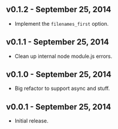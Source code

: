 ## v0.1.2 - September 25, 2014

* Implement the `filenames_first` option.

## v0.1.1 - September 25, 2014

* Clean up internal node module.js errors.

## v0.1.0 - September 25, 2014

* Big refactor to support async and stuff.

## v0.0.1 - September 25, 2014

* Initial release.
